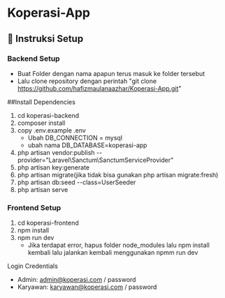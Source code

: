 # Koperasi-App

## 🚀 Instruksi Setup

### Backend Setup
- Buat Folder dengan nama apapun terus masuk ke folder tersebut
- Lalu clone repository dengan perintah "git clone https://github.com/hafizmaulanaazhar/Koperasi-App.git"

##Install Dependencies
  1. cd koperasi-backend
  2. composer install
  3. copy .env.example .env
     - Ubah DB_CONNECTION = mysql
     - ubah nama DB_DATABASE=koperasi-app
  4. php artisan vendor:publish --provider="Laravel\Sanctum\SanctumServiceProvider"
  5. php artisan key:generate
  6. php artisan migrate(jika tidak bisa gunakan php artisan migrate:fresh)
  7. php artisan db:seed --class=UserSeeder
  8. php artisan serve

### Frontend Setup
1. cd koperasi-frontend
2. npm install
3. npm run dev
   - Jika terdapat error, hapus folder node_modules lalu npm install kembali lalu jalankan kembali menggunakan npmm run dev

Login Credentials
- Admin: admin@koperasi.com / password
- Karyawan: karyawan@koperasi.com / password
